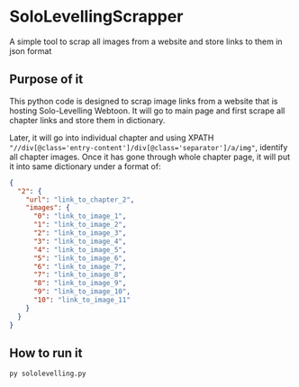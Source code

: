 # SoloLevellingScrapper

A simple tool to scrap all images from a website and store links to them in json format

## Purpose of it

This python code is designed to scrap image links from a website that is hosting Solo-Levelling Webtoon.
It will go to main page and first scrape all chapter links and store them in dictionary.

Later, it will go into individual chapter and using XPATH `"//div[@class='entry-content']/div[@class='separator']/a/img"`, identify all chapter images.
Once it has gone through whole chapter page, it will put it into same dictionary under a format of:

```json
{
  "2": {
    "url": "link_to_chapter_2",
    "images": {
      "0": "link_to_image_1",
      "1": "link_to_image_2",
      "2": "link_to_image_3",
      "3": "link_to_image_4",
      "4": "link_to_image_5",
      "5": "link_to_image_6",
      "6": "link_to_image_7",
      "7": "link_to_image_8",
      "8": "link_to_image_9",
      "9": "link_to_image_10",
      "10": "link_to_image_11"
    }
  }
}
```

## How to run it

```bash
py sololevelling.py
```
